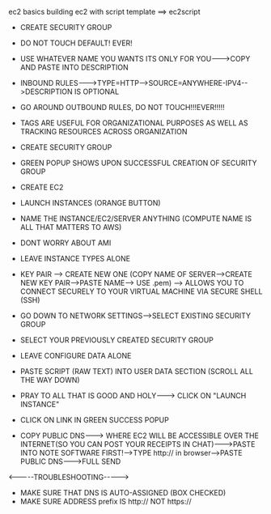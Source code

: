 ec2 basics
building ec2 with script
template ==> ec2script	

- CREATE SECURITY GROUP
- DO NOT TOUCH DEFAULT! EVER!
- USE WHATEVER NAME YOU WANTS ITS ONLY FOR YOU--->COPY AND PASTE INTO DESCRIPTION
- INBOUND RULES--->TYPE=HTTP-->SOURCE=ANYWHERE-IPV4-->DESCRIPTION IS OPTIONAL
- GO AROUND OUTBOUND RULES, DO NOT TOUCH!!!EVER!!!!!
- TAGS ARE USEFUL FOR ORGANIZATIONAL PURPOSES AS WELL AS TRACKING RESOURCES ACROSS ORGANIZATION
- CREATE SECURITY GROUP
- GREEN POPUP SHOWS UPON SUCCESSFUL CREATION OF SECURITY GROUP
- CREATE EC2
- LAUNCH INSTANCES (ORANGE BUTTON)
- NAME THE INSTANCE/EC2/SERVER ANYTHING	(COMPUTE NAME IS ALL THAT MATTERS TO AWS)
- DONT WORRY ABOUT AMI
- LEAVE INSTANCE TYPES ALONE
- KEY PAIR --> CREATE NEW ONE (COPY NAME OF SERVER-->CREATE NEW KEY PAIR-->PASTE NAME--> USE .pem) --> ALLOWS YOU TO CONNECT SECURELY TO YOUR VIRTUAL MACHINE VIA SECURE SHELL (SSH)
- GO DOWN TO NETWORK SETTINGS-->SELECT EXISTING SECURITY GROUP
- SELECT YOUR PREVIOUSLY CREATED SECURITY GROUP
- LEAVE CONFIGURE DATA ALONE
- PASTE SCRIPT (RAW TEXT) INTO USER DATA SECTION (SCROLL ALL THE WAY DOWN)
- PRAY TO ALL THAT IS GOOD AND HOLY---> CLICK ON "LAUNCH INSTANCE"

- CLICK ON LINK IN GREEN SUCCESS POPUP
- COPY PUBLIC DNS---> WHERE EC2 WILL BE ACCESSIBLE OVER THE INTERNET(SO YOU CAN POST YOUR RECEIPTS IN CHAT)--->PASTE INTO NOTE SOFTWARE FIRST!-->TYPE http:// in browser-->PASTE PUBLIC DNS--->FULL SEND 

<-----TROUBLESHOOTING----->
- MAKE SURE THAT DNS IS AUTO-ASSIGNED (BOX CHECKED)
- MAKE SURE ADDRESS prefix IS http:// NOT https://